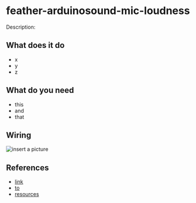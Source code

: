 # feather-arduinosound-mic-loudness

Description:

## What does it do

- x
- y
- z

## What do you need

- this
- and
- that

## Wiring

![insert a picture](https://www.google.com/imgres?imgurl=https%3A%2F%2Fwww.humanesociety.org%2Fsites%2Fdefault%2Ffiles%2Fstyles%2F768x326%2Fpublic%2F2018%2F08%2Fkitten-440379.jpg%3Fh%3Df6a7b1af%26itok%3DvU0J0uZR&imgrefurl=https%3A%2F%2Fwww.humanesociety.org%2Fresources%2Fhow-help-frightened-cat&docid=hgP88cTgpg0ZHM&tbnid=xYUglKvCDDdD5M%3A&vet=10ahUKEwjayujn0-jhAhVh0uAKHXzmBOwQMwhvKAcwBw..i&w=768&h=326&client=safari&bih=814&biw=1054&q=cats&ved=0ahUKEwjayujn0-jhAhVh0uAKHXzmBOwQMwhvKAcwBw&iact=mrc&uact=8)


## References

- [link]()
- [to]()
- [resources]()
